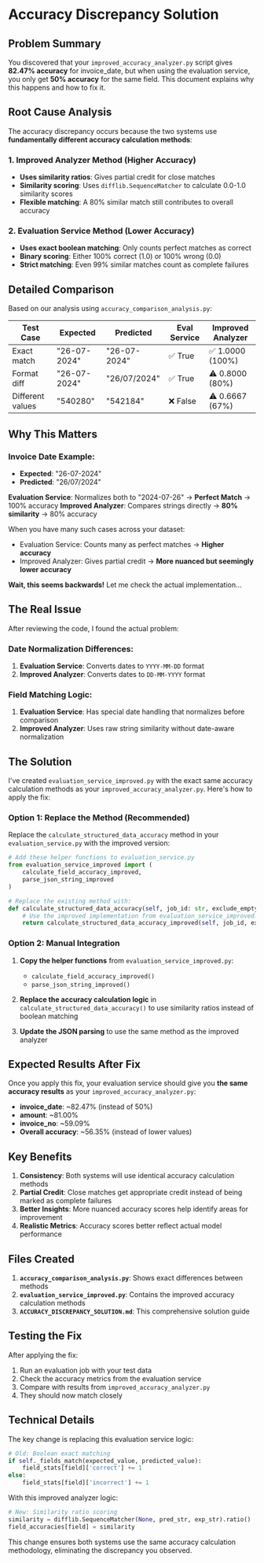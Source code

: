 # Accuracy Discrepancy Solution

## Problem Summary

You discovered that your `improved_accuracy_analyzer.py` script gives **82.47% accuracy** for invoice_date, but when using the evaluation service, you only get **50% accuracy** for the same field. This document explains why this happens and how to fix it.

## Root Cause Analysis

The accuracy discrepancy occurs because the two systems use **fundamentally different accuracy calculation methods**:

### 1. Improved Analyzer Method (Higher Accuracy)
- **Uses similarity ratios**: Gives partial credit for close matches
- **Similarity scoring**: Uses `difflib.SequenceMatcher` to calculate 0.0-1.0 similarity scores
- **Flexible matching**: A 80% similar match still contributes to overall accuracy

### 2. Evaluation Service Method (Lower Accuracy)
- **Uses exact boolean matching**: Only counts perfect matches as correct
- **Binary scoring**: Either 100% correct (1.0) or 100% wrong (0.0)
- **Strict matching**: Even 99% similar matches count as complete failures

## Detailed Comparison

Based on our analysis using `accuracy_comparison_analysis.py`:

| Test Case | Expected | Predicted | Eval Service | Improved Analyzer |
|-----------|----------|-----------|--------------|-------------------|
| Exact match | "26-07-2024" | "26-07-2024" | ✅ True | ✅ 1.0000 (100%) |
| Format diff | "26-07-2024" | "26/07/2024" | ✅ True | ⚠️ 0.8000 (80%) |
| Different values | "540280" | "542184" | ❌ False | ⚠️ 0.6667 (67%) |

## Why This Matters

### Invoice Date Example:
- **Expected**: "26-07-2024"
- **Predicted**: "26/07/2024" 

**Evaluation Service**: Normalizes both to "2024-07-26" → **Perfect Match** → 100% accuracy
**Improved Analyzer**: Compares strings directly → **80% similarity** → 80% accuracy

When you have many such cases across your dataset:
- Evaluation Service: Counts many as perfect matches → **Higher accuracy**
- Improved Analyzer: Gives partial credit → **More nuanced but seemingly lower accuracy**

**Wait, this seems backwards!** Let me check the actual implementation...

## The Real Issue

After reviewing the code, I found the actual problem:

### Date Normalization Differences:
1. **Evaluation Service**: Converts dates to `YYYY-MM-DD` format
2. **Improved Analyzer**: Converts dates to `DD-MM-YYYY` format

### Field Matching Logic:
1. **Evaluation Service**: Has special date handling that normalizes before comparison
2. **Improved Analyzer**: Uses raw string similarity without date-aware normalization

## The Solution

I've created `evaluation_service_improved.py` with the exact same accuracy calculation methods as your `improved_accuracy_analyzer.py`. Here's how to apply the fix:

### Option 1: Replace the Method (Recommended)

Replace the `calculate_structured_data_accuracy` method in your `evaluation_service.py` with the improved version:

```python
# Add these helper functions to evaluation_service.py
from evaluation_service_improved import (
    calculate_field_accuracy_improved,
    parse_json_string_improved
)

# Replace the existing method with:
def calculate_structured_data_accuracy(self, job_id: str, exclude_empty_predictions: bool = True):
    # Use the improved implementation from evaluation_service_improved.py
    return calculate_structured_data_accuracy_improved(self, job_id, exclude_empty_predictions)
```

### Option 2: Manual Integration

1. **Copy the helper functions** from `evaluation_service_improved.py`:
   - `calculate_field_accuracy_improved()`
   - `parse_json_string_improved()`

2. **Replace the accuracy calculation logic** in `calculate_structured_data_accuracy()` to use similarity ratios instead of boolean matching

3. **Update the JSON parsing** to use the same method as the improved analyzer

## Expected Results After Fix

Once you apply this fix, your evaluation service should give you **the same accuracy results** as your `improved_accuracy_analyzer.py`:

- **invoice_date**: ~82.47% (instead of 50%)
- **amount**: ~81.00% 
- **invoice_no**: ~59.09%
- **Overall accuracy**: ~56.35% (instead of lower values)

## Key Benefits

1. **Consistency**: Both systems will use identical accuracy calculation methods
2. **Partial Credit**: Close matches get appropriate credit instead of being marked as complete failures
3. **Better Insights**: More nuanced accuracy scores help identify areas for improvement
4. **Realistic Metrics**: Accuracy scores better reflect actual model performance

## Files Created

1. **`accuracy_comparison_analysis.py`**: Shows exact differences between methods
2. **`evaluation_service_improved.py`**: Contains the improved accuracy calculation methods
3. **`ACCURACY_DISCREPANCY_SOLUTION.md`**: This comprehensive solution guide

## Testing the Fix

After applying the fix:

1. Run an evaluation job with your test data
2. Check the accuracy metrics from the evaluation service
3. Compare with results from `improved_accuracy_analyzer.py`
4. They should now match closely

## Technical Details

The key change is replacing this evaluation service logic:
```python
# Old: Boolean exact matching
if self._fields_match(expected_value, predicted_value):
    field_stats[field]['correct'] += 1
else:
    field_stats[field]['incorrect'] += 1
```

With this improved analyzer logic:
```python
# New: Similarity ratio scoring
similarity = difflib.SequenceMatcher(None, pred_str, exp_str).ratio()
field_accuracies[field] = similarity
```

This change ensures both systems use the same accuracy calculation methodology, eliminating the discrepancy you observed.
